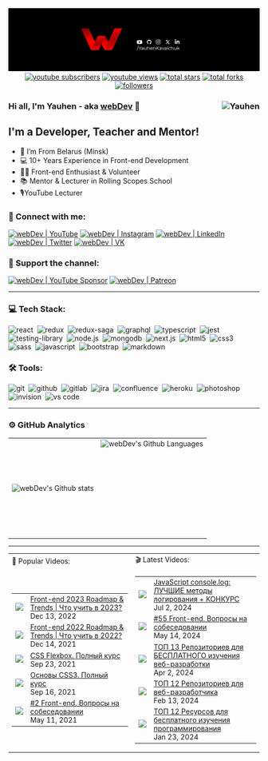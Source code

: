 <img src="https://github.com/YauhenKavalchuk/YauhenKavalchuk/blob/master/assets/preview_new.png">

<div align="center">
  <a href="https://www.youtube.com/c/YauhenKavalchuk?sub_confirmation=1">
    <img alt="youtube subscribers" title="Subscribe to my YouTube channel" src="https://custom-icon-badges.herokuapp.com/youtube/channel/subscribers/UCE9ODjNIkOHrnSdkYWLfYhg?color=%23E05D44&label=SUBSCRIBE&logo=video&logoColor=white&style=for-the-badge&labelColor=CE4630"/></a> 
  <a href="https://www.youtube.com/c/YauhenKavalchuk">
    <img alt="youtube views" title="YouTube views" src="https://custom-icon-badges.herokuapp.com/youtube/channel/views/UCE9ODjNIkOHrnSdkYWLfYhg?color=%23E1AD0E&logo=eye&logoColor=white&style=for-the-badge&labelColor=C79600"/></a> 
  <a href="https://github.com/YauhenKavalchuk?tab=repositories&sort=stargazers">
    <img alt="total stars" title="Total stars on GitHub" src="https://custom-icon-badges.herokuapp.com/badge/dynamic/json?logo=star&color=7c007c&labelColor=640464&label=Stars&style=for-the-badge&query=%24.stars&url=https://api.github-star-counter.workers.dev/user/YauhenKavalchuk"/></a>
  <a href="https://github.com/YauhenKavalchuk?tab=repositories&sort=stargazers">
    <img alt="total forks" title="Total forks on GitHub" src="https://custom-icon-badges.herokuapp.com/badge/dynamic/json?logo=fork&color=55960c&labelColor=488207&label=Forks&style=for-the-badge&query=%24.forks&url=https://api.github-star-counter.workers.dev/user/YauhenKavalchuk"/></a>
  <a href="https://github.com/YauhenKavalchuk">
    <img alt="followers" title="Follow me on Github" src="https://custom-icon-badges.herokuapp.com/github/followers/YauhenKavalchuk?color=236ad3&labelColor=1155ba&style=for-the-badge&logo=person-add&label=Follow&logoColor=white"/></a>
</div>

### Hi all, I'm Yauhen - aka [webDev][youtube] 👋 <img align="right" src="https://komarev.com/ghpvc/?username=YauhenKavalchuk&label=Profile%20Views%20&color=ff0000&style=flat-square" alt="Yauhen" />

## I'm a Developer, Teacher and Mentor!

- 📍 I’m From Belarus (Minsk)
- 💻 10+ Years Experience in Front-end Development
- 👨‍💻 Front-end Enthusiast & Volunteer
- 📚 Mentor & Lecturer in Rolling Scopes School
- 🎙YouTube Lecturer

### 🤝 Connect with me:

[<img alt="webDev | YouTube" src="https://img.shields.io/badge/youtube-FF0000.svg?&style=for-the-badge&logo=youtube&logoColor=white" />][youtube]
[<img alt="webDev | Instagram" src="https://img.shields.io/badge/instagram-E4405F.svg?&style=for-the-badge&logo=instagram&logoColor=white" />][instagram]
[<img alt="webDev | LinkedIn" src="https://img.shields.io/badge/linkedin-0077B5.svg?&style=for-the-badge&logo=linkedin&logoColor=white" />][linkedin]
[<img alt="webDev | Twitter" src="https://img.shields.io/badge/twitter-1DA1F2.svg?&style=for-the-badge&logo=twitter&logoColor=white" />][twitter]
[<img alt="webDev | VK" src="https://img.shields.io/badge/vk-4680C2.svg?&style=for-the-badge&logo=vk&logoColor=white" />][vk]

### 🍻 Support the channel:

[<img alt="webDev | YouTube Sponsor" src="https://img.shields.io/badge/Become a sponsor-F70000.svg?&style=for-the-badge&logo=youtube&logoColor=fff" />][sponsor]
[<img alt="webDev | Patreon" src="https://img.shields.io/badge/Become a patron-EF6451.svg?&style=for-the-badge&logo=patreon&logoColor=052D46" />][patron]

---

### 💻 Tech Stack:

<img alt="react" src="https://img.shields.io/badge/react-61DAFB.svg?&style=for-the-badge&logo=react&logoColor=fff" />&nbsp;
<img alt="redux" src="https://img.shields.io/badge/redux-764ABC.svg?&style=for-the-badge&logo=redux&logoColor=fff" />&nbsp;
<img alt="redux-saga" src="https://img.shields.io/badge/redux saga-939393.svg?&style=for-the-badge&logo=redux-saga&logoColor=fff" />&nbsp;
<img alt="graphql" src="https://img.shields.io/badge/graphql-E10098.svg?&style=for-the-badge&logo=graphql&logoColor=fff" />&nbsp;
<img alt="typescript" src="https://img.shields.io/badge/typescript-007ACC.svg?&style=for-the-badge&logo=typescript&logoColor=fff" />&nbsp;
<img alt="jest" src="https://img.shields.io/badge/jest-C21325.svg?&style=for-the-badge&logo=jest&logoColor=fff" />&nbsp;
<img alt="testing-library" src="https://img.shields.io/badge/rtl-D62B2A.svg?&style=for-the-badge&logo=testing-library&logoColor=fff" />&nbsp;
<img alt="node.js" src="https://img.shields.io/badge/node.js-90C53F.svg?&style=for-the-badge&logo=node.js&logoColor=fff" />&nbsp;
<img alt="mongodb" src="https://img.shields.io/badge/mongodb-26A944.svg?&style=for-the-badge&logo=mongodb&logoColor=fff" />&nbsp;
<img alt="next.js" src="https://img.shields.io/badge/next.js-000.svg?&style=for-the-badge&logo=next.js&logoColor=fff" />&nbsp;
<img alt="html5" src="https://img.shields.io/badge/html-E34F26.svg?&style=for-the-badge&logo=html5&logoColor=fff" />&nbsp;
<img alt="css3" src="https://img.shields.io/badge/css-1572B6.svg?&style=for-the-badge&logo=css3&logoColor=fff" />&nbsp;
<img alt="sass" src="https://img.shields.io/badge/sass-CF649A.svg?&style=for-the-badge&logo=sass&logoColor=fff" />&nbsp;
<img alt="javascript" src="https://img.shields.io/badge/javascript-F7DF1E.svg?&style=for-the-badge&logo=javascript&logoColor=fff" />&nbsp;
<img alt="bootstrap" src="https://img.shields.io/badge/bootstrap-7610F7.svg?&style=for-the-badge&logo=bootstrap&logoColor=fff" />&nbsp;
<img alt="markdown" src="https://img.shields.io/badge/markdown-000.svg?&style=for-the-badge&logo=markdown&logoColor=fff" />&nbsp;

### 🛠 Tools:

<img alt="git" src="https://img.shields.io/badge/git-F05033.svg?&style=for-the-badge&logo=git&logoColor=fff" />&nbsp;
<img alt="github" src="https://img.shields.io/badge/github-000.svg?&style=for-the-badge&logo=github&logoColor=fff" />&nbsp;
<img alt="gitlab" src="https://img.shields.io/badge/gitlab-380D75.svg?&style=for-the-badge&logo=gitlab&logoColor=fff" />&nbsp;
<img alt="jira" src="https://img.shields.io/badge/jira-2D80FF.svg?&style=for-the-badge&logo=jira&logoColor=fff" />&nbsp;
<img alt="confluence" src="https://img.shields.io/badge/confluence-1F4D7D.svg?&style=for-the-badge&logo=confluence&logoColor=fff" />&nbsp;
<img alt="heroku" src="https://img.shields.io/badge/heroku-5920B1.svg?&style=for-the-badge&logo=heroku&logoColor=fff" />&nbsp;
<img alt="photoshop" src="https://img.shields.io/badge/photoshop-31A8FF.svg?&style=for-the-badge&logo=adobe-photoshop&logoColor=fff" />&nbsp;
<img alt="invision" src="https://img.shields.io/badge/invision-FF3267.svg?&style=for-the-badge&logo=invision&logoColor=fff" />&nbsp;
<img alt="vs code" src="https://img.shields.io/badge/vs code-007ACC.svg?&style=for-the-badge&logo=visual-studio-code&logoColor=fff" />&nbsp;

---

### ⚙️ GitHub Analytics

<table>
  <tr>
    <td>
      <img align="left" src="https://github-readme-streak-stats.herokuapp.com/?user=YauhenKavalchuk&theme=algolia" alt="webDev's Github stats" />
    </td>
    <td>
      <img height="195px" align="right" alt="webDev's Github Languages" src="https://github-readme-stats-eight-theta.vercel.app/api/top-langs/?username=YauhenKavalchuk&theme=algolia&layout=compact" />
    </td>
  </tr>
</table>

---

<table>
  <tr>
    <td>🎥 Popular Videos:</td>
    <td>🎬 Latest Videos:</td>
  </tr>
  <tr>
    <td>
      <table>
        <!-- YOUTUBEPOPULAR:START --><tr> <td> <a href="https://www.youtube.com/watch?v=VMjRWJWWDuo"> <img width="139px" src="https://i.ytimg.com/vi/VMjRWJWWDuo/mqdefault.jpg"> </a> </td> <td width="228px"> <a href="https://www.youtube.com/watch?v=VMjRWJWWDuo">Front-end 2023 Roadmap &amp; Trends | Что учить в 2023?</a> <br/>Dec 13, 2022 </td> </tr><tr> <td> <a href="https://www.youtube.com/watch?v=YDKFWhBkC8c"> <img width="139px" src="https://i.ytimg.com/vi/YDKFWhBkC8c/mqdefault.jpg"> </a> </td> <td width="228px"> <a href="https://www.youtube.com/watch?v=YDKFWhBkC8c">Front-end 2022 Roadmap &amp; Trends | Что учить в 2022?</a> <br/>Dec 14, 2021 </td> </tr><tr> <td> <a href="https://www.youtube.com/watch?v=XXlw7TUxRVY"> <img width="139px" src="https://i.ytimg.com/vi/XXlw7TUxRVY/mqdefault.jpg"> </a> </td> <td width="228px"> <a href="https://www.youtube.com/watch?v=XXlw7TUxRVY">CSS Flexbox. Полный курс</a> <br/>Sep 23, 2021 </td> </tr><tr> <td> <a href="https://www.youtube.com/watch?v=1X8FNuy32ZM"> <img width="139px" src="https://i.ytimg.com/vi/1X8FNuy32ZM/mqdefault.jpg"> </a> </td> <td width="228px"> <a href="https://www.youtube.com/watch?v=1X8FNuy32ZM">Основы CSS3. Полный курс</a> <br/>Sep 16, 2021 </td> </tr><tr> <td> <a href="https://www.youtube.com/watch?v=G7hLwudGWL4"> <img width="139px" src="https://i.ytimg.com/vi/G7hLwudGWL4/mqdefault.jpg"> </a> </td> <td width="228px"> <a href="https://www.youtube.com/watch?v=G7hLwudGWL4">#2 Front-end. Вопросы на собеседовании</a> <br/>May 11, 2021 </td> </tr><!-- YOUTUBEPOPULAR:END -->
      </table>
    </td>
    <td>
      <table>
        <!-- YOUTUBELATEST:START --><tr> <td> <a href="https://www.youtube.com/watch?v=eSGcBJIfAAU"> <img width="139px" src="https://i.ytimg.com/vi/eSGcBJIfAAU/mqdefault.jpg"> </a> </td> <td width="228px"> <a href="https://www.youtube.com/watch?v=eSGcBJIfAAU">JavaScript console.log: ЛУЧШИЕ методы логирования + КОНКУРС</a> <br/>Jul 2, 2024 </td> </tr><tr> <td> <a href="https://www.youtube.com/watch?v=PI1X5oFHou8"> <img width="139px" src="https://i.ytimg.com/vi/PI1X5oFHou8/mqdefault.jpg"> </a> </td> <td width="228px"> <a href="https://www.youtube.com/watch?v=PI1X5oFHou8">#55 Front-end. Вопросы на собеседовании</a> <br/>May 14, 2024 </td> </tr><tr> <td> <a href="https://www.youtube.com/watch?v=UEyEAfnxp_c"> <img width="139px" src="https://i.ytimg.com/vi/UEyEAfnxp_c/mqdefault.jpg"> </a> </td> <td width="228px"> <a href="https://www.youtube.com/watch?v=UEyEAfnxp_c">ТОП 13 Репозиториев для БЕСПЛАТНОГО изучения веб-разработки</a> <br/>Apr 2, 2024 </td> </tr><tr> <td> <a href="https://www.youtube.com/watch?v=sZrp8gH84qM"> <img width="139px" src="https://i.ytimg.com/vi/sZrp8gH84qM/mqdefault.jpg"> </a> </td> <td width="228px"> <a href="https://www.youtube.com/watch?v=sZrp8gH84qM">ТОП 12 Репозиториев для веб-разработчика</a> <br/>Feb 13, 2024 </td> </tr><tr> <td> <a href="https://www.youtube.com/watch?v=U1h5Gh5lEME"> <img width="139px" src="https://i.ytimg.com/vi/U1h5Gh5lEME/mqdefault.jpg"> </a> </td> <td width="228px"> <a href="https://www.youtube.com/watch?v=U1h5Gh5lEME">ТОП 12 Ресурсов для бесплатного изучения программирования</a> <br/>Jan 23, 2024 </td> </tr><!-- YOUTUBELATEST:END -->
      </table>
    </td>
  </tr>
</table>

[youtube]: https://youtube.com/YauhenKavalchuk
[instagram]: https://instagram.com/YauhenKavalchuk
[linkedin]: https://linkedin.com/in/YauhenKavalchuk
[vk]: https://vk.com/YauhenKavalchuk
[twitter]: https://twitter.com/YauhenKavalchuk
[sponsor]: https://www.youtube.com/channel/UCE9ODjNIkOHrnSdkYWLfYhg/join
[patron]: https://www.patreon.com/YauhenKavalchuk
